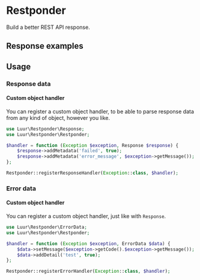 # Restponder
Build a better REST API response.

## Response examples


## Usage

### Response data
#### Custom object handler
You can register a custom object handler, to be able to parse response data
from any kind of object, however you like.

```php
use Luur\Restponder\Response;
use Luur\Restponder\Restponder;

$handler = function (Exception $exception, Response $response) {
    $response->addMetadata('failed', true);
    $response->addMetadata('error_message', $exception->getMessage());
};

Restponder::registerResponseHandler(Exception::class, $handler);
```

### Error data
#### Custom object handler
You can register a custom object handler, just like with `Response`.

```php
use Luur\Restponder\ErrorData;
use Luur\Restponder\Restponder;

$handler = function (Exception $exception, ErrorData $data) {
    $data->setMessage($exception->getCode().$exception->getMessage());
    $data->addDetail('test', true);
};

Restponder::registerErrorHandler(Exception::class, $handler);
```
